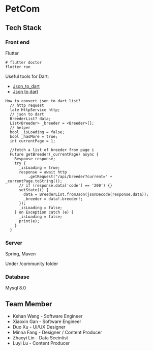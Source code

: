 # PetCom

## Tech Stack

### Front end
Flutter

```
# flutter doctor
flutter run
```

Useful tools for Dart: 
- [Json_to_dart](https://javiercbk.github.io/json_to_dart/)
- [Json to dart](https://app.quicktype.io/)

```
How to convert json to dart list?
  // http request
  late HttpService http;
  // json to dart
  BreederList? data;
  List<Breeder> _breeder = <Breeder>[];
  // helper
  bool _isLoading = false;
  bool _hasMore = true;
  int currentPage = 1;

  //fetch a list of breeder from page i
  Future getBreeder(_currentPage) async {
    Response response;
    try {
      _isLoading = true;
      response = await http
          .getRequest("/api/breeder?current=" + _currentPage.toString());
      // if (response.data['code'] == '200') {}
      setState(() {
        data = BreederList.fromJson(jsonDecode(response.data));
        _breeder = data!.breeder!;
      });
      _isLoading = false;
    } on Exception catch (e) {
      _isLoading = false;
      print(e);
    }
  }
```

### Server
Spring, Maven

Under /community folder


### Database

Mysql 8.0


## Team Member

- Kehan Wang - Software Engineer
- Xiaoxin Gan - Software Engineer
- Duo Xu - UI/UX Designer
- Minna Fang - Designer / Content Producer
- Zhaoyi Lin - Data Sceintist
- Luyi Lu - Content Producer
